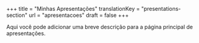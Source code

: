 +++
title = "Minhas Apresentações"
translationKey = "presentations-section"
url = "apresentacoes"
draft = false
+++

Aqui você pode adicionar uma breve descrição para a página principal de apresentações.

